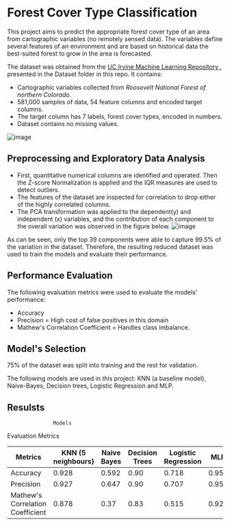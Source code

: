 # Forest Cover Type Classification

This project aims to predict the appropriate forest cover type of an area from cartographic variables (no remotely sensed data). The variables define several features of an environment and are based on historical data the best-suited forest to grow in the area is forecasted. 

The dataset was obtained from the [UC Irvine Machine Learning Repository ](https://archive.ics.uci.edu/dataset/31/covertype), presented in the Dataset folder in this repo. It contains: 
* Cartographic variables collected from _Roosevelt National Forest of northern Colorado._
*  581,000 samples of data, 54 feature columns and encoded target columns.
*  The target column has 7 labels, forest cover types, encoded in numbers.
*  Dataset contains no missing values.


![image](https://github.com/Noah-Yohannes/Covertype_Forest-Classification/assets/112534387/fcf064d7-0d23-42f4-8945-b536173d2ec2)


## Preprocessing and Exploratory Data Analysis

* First, quantitative numerical columns are identified and operated. Then the Z-score Normalization is applied and the IQR measures are used to detect outliers.
* The features of the dataset are inspected for correlation to drop either of the highly correlated columns.
* The PCA transformation was applied to the dependent(y) and independent (x) variables, and the contribution of each component to the overall variation was observed in the figure below.
  ![image](https://github.com/Noah-Yohannes/Covertype_Forest-Classification/assets/112534387/6c9168e4-a7b0-4120-b2f2-6400ec274d79)

As can be seen, only the top 39 components were able to capture 99.5% of the variation in the dataset. Therefore, the resulting reduced dataset was used to train the models and evaluate their performance.

## Performance Evaluation

The following evaluation metrics were used to evaluate the models' performance:
* Accuracy
* Precision = High cost of false positives in this domain
* Mathew's Correlation Coefficient = Handles class imbalance.


## Model's Selection  

75% of the dataset was split into training and the rest for validation.

The following models are used in this project:  KNN (a baseline model), Naive-Bayes, Decision trees, Logistic Regression and MLP. 

## Resulsts
                   Models 
Evaluation Metrics 

|  Metrics      | KNN (5 neighbours)     | Naive Bayes  | Decision Trees    | Logistic Regression  | MLP
| ------------- | ------------- | ------------- | ------------- | ------------- |-------------  
| Accuracy | 0.928  | 0.592  | 0.90  | 0.718  | 0.956
| Precision | 0.927  | 0.647 | 0.90  | 0.707  | 0.956 
| Mathew's Correlation Coefficient | 0.878  | 0.37 | 0.83  | 0.515  | 0.927  








